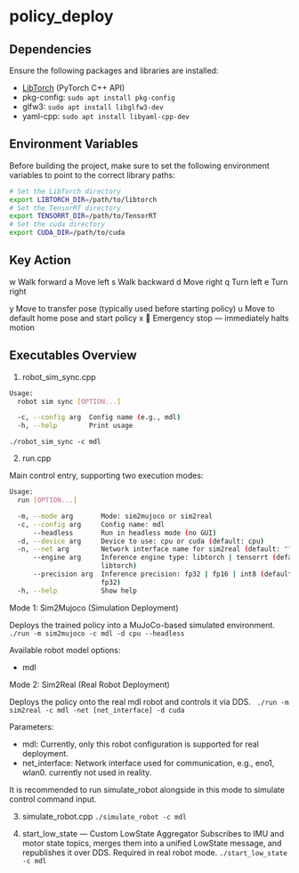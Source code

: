 # policy_deploy

## Dependencies
Ensure the following packages and libraries are installed:
- [LibTorch](https://pytorch.org/get-started/locally/) (PyTorch C++ API)
- pkg-config: `sudo apt install pkg-config`
- glfw3: `sudo apt install libglfw3-dev`
- yaml-cpp: `sudo apt install libyaml-cpp-dev`

## Environment Variables
Before building the project, make sure to set the following environment variables to point to the correct library paths:
```sh
# Set the LibTorch directory
export LIBTORCH_DIR=/path/to/libtorch
# Set the TensorRT directory
export TENSORRT_DIR=/path/to/TensorRT
# Set the cuda directory
export CUDA_DIR=/path/to/cuda
```

## Key Action
w	  Walk forward
a	  Move left
s	  Walk backward
d	  Move right
q	  Turn left
e	  Turn right

y	  Move to transfer pose (typically used before starting policy)
u	  Move to default home pose and start policy
x	  🚨 Emergency stop — immediately halts motion

## Executables Overview
1. robot_sim_sync.cpp
```sh
Usage:
  robot sim sync [OPTION...]

  -c, --config arg  Config name (e.g., mdl)
  -h, --help        Print usage
```
`./robot_sim_sync -c mdl`

2. run.cpp

Main control entry, supporting two execution modes:
```sh
Usage:
  run [OPTION...]

  -m, --mode arg       Mode: sim2mujoco or sim2real
  -c, --config arg     Config name: mdl
      --headless       Run in headless mode (no GUI)
  -d, --device arg     Device to use: cpu or cuda (default: cpu)
  -n, --net arg        Network interface name for sim2real (default: "")
      --engine arg     Inference engine type: libtorch | tensorrt (default: 
                       libtorch)
      --precision arg  Inference precision: fp32 | fp16 | int8 (default: 
                       fp32)
  -h, --help           Show help
```

Mode 1: Sim2Mujoco (Simulation Deployment)

Deploys the trained policy into a MuJoCo-based simulated environment.
`./run -m sim2mujoco -c mdl -d cpu --headless `

Available robot model options:
- mdl

Mode 2: Sim2Real (Real Robot Deployment)

Deploys the policy onto the real mdl robot and controls it via DDS.
` ./run -m sim2real -c mdl -net [net_interface] -d cuda`

Parameters:
- mdl: Currently, only this robot configuration is supported for real deployment.
- net_interface: Network interface used for communication, e.g., eno1, wlan0. currently not used in reality.

It is recommended to run simulate_robot alongside in this mode to simulate control command input.

3. simulate_robot.cpp
`./simulate_robot -c mdl`


4. start_low_state — Custom LowState Aggregator
Subscribes to IMU and motor state topics, merges them into a unified LowState message, and republishes it over DDS. Required in real robot mode.
`./start_low_state -c mdl`
